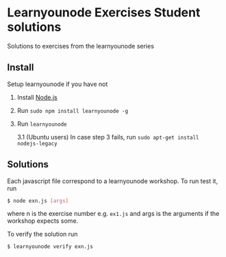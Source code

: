 # Learnyounode Exercises Student solutions
Solutions to exercises from the learnyounode series
## Install
Setup learnyounode if you have not

  1. Install [Node.js](http://nodejs.org/)
  2. Run `sudo npm install learnyounode -g`
  3. Run `learnyounode`
  
        3.1 (Ubuntu users) In case step 3 fails, run `sudo apt-get install nodejs-legacy`

## Solutions
Each javascript file correspond to a learnyounode workshop.
To run test it, run
```sh 
$ node exn.js [args]
```
where n is the exercise number e.g. `ex1.js` and args is the arguments if the workshop expects some.

To verify the solution run
```sh
$ learnyounode verify exn.js
```
